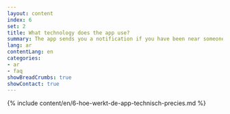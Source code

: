 ```yaml
---
layout: content
index: 6
set: 2
title: What technology does the app use?
summary: The app sends you a notification if you have been near someone who has tested positive for coronavirus, if you were near them for a longer period
lang: ar
contentLang: en
categories:
- ar
- faq
showBreadCrumbs: true
showContact: true
---
```

{% include content/en/6-hoe-werkt-de-app-technisch-precies.md %}
